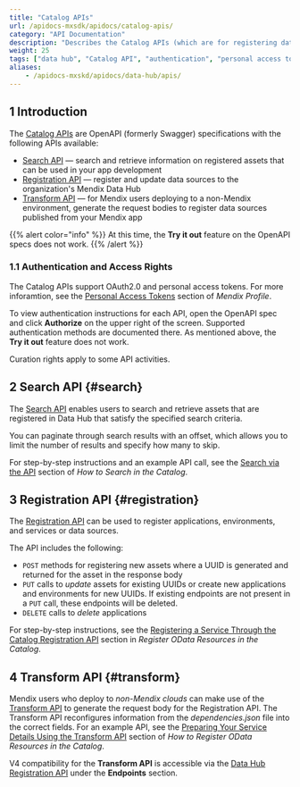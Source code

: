 ```yaml
---
title: "Catalog APIs"
url: /apidocs-mxsdk/apidocs/catalog-apis/
category: "API Documentation"
description: "Describes the Catalog APIs (which are for registering data sources from other business applications) and how to generate the personal access token."
weight: 25
tags: ["data hub", "Catalog API", "authentication", "personal access token"]
aliases:
    - /apidocs-mxskd/apidocs/data-hub/apis/
---
```


## 1 Introduction

The [Catalog APIs](https://datahub-spec.s3.eu-central-1.amazonaws.com/index.html) are OpenAPI (formerly Swagger) specifications with the following APIs available:

* [Search API](#search) — search and retrieve information on registered assets that can be used in your app development
* [Registration API](#registration) — register and update data sources to the organization's Mendix Data Hub
* [Transform API](#transform) — for Mendix users deploying to a non-Mendix environment, generate the request bodies to register data sources published from your Mendix app

{{% alert color="info" %}}
At this time, the **Try it out** feature on the OpenAPI specs does not work.
{{% /alert %}}

### 1.1 Authentication and Access Rights

The Catalog APIs support OAuth2.0 and personal access tokens. For more inforamtion, see the [Personal Access Tokens](/developerportal/community-tools/mendix-profile/#pat) section of *Mendix Profile*.

To view authentication instructions for each API, open the OpenAPI spec and click **Authorize** on the upper right of the screen. Supported authentication methods are documented there. As mentioned above, the **Try it out** feature does not work.

Curation rights apply to some API activities.

## 2 Search API {#search}

The [Search API](https://datahub-spec.s3.eu-central-1.amazonaws.com/search_v4.html) enables users to search and retrieve assets that are registered in Data Hub that satisfy the specified search criteria.

You can paginate through search results with an offset, which allows you to limit the number of results and specify how many to skip. 

For step-by-step instructions and an example API call, see the [Search via the API](/data-hub/mendix-connect-catalog/search/#search-api) section of *How to Search in the Catalog*. 

## 3 Registration API {#registration}

The [Registration API](https://datahub-spec.s3.eu-central-1.amazonaws.com/registration_v4.html) can be used to register applications, environments, and services or data sources. 

The API includes the following:

* `POST` methods for registering new assets where a UUID is generated and returned for the asset in the response body
* `PUT` calls to *update* assets for existing UUIDs or create new applications and environments for new UUIDs. If existing endpoints are not present in a `PUT` call, these endpoints will be deleted.
* `DELETE` calls to *delete* applications

For step-by-step instructions, see the [Registering a Service Through the Catalog Registration API](/data-hub/mendix-connect-catalog/register-data/#registration-api) section in *Register OData Resources in the Catalog*.

## 4 Transform API {#transform}

Mendix users who deploy to *non-Mendix clouds* can make use of the [Transform API](https://datahub-spec.s3.eu-central-1.amazonaws.com/transform.html) to generate the request body for the Registration API. The Transform API reconfigures information from the *dependencies.json* file into the correct fields. For an example API, see the [Preparing Your Service Details Using the Transform API](/data-hub/mendix-connect-catalog/register-data/#transform-api) section of *How to Register OData Resources in the Catalog*.

V4 compatibility for the **Transform API** is accessible via the [Data Hub Registration API](https://datahub-spec.s3.eu-central-1.amazonaws.com/registration_v4.html) under the **Endpoints** section.
